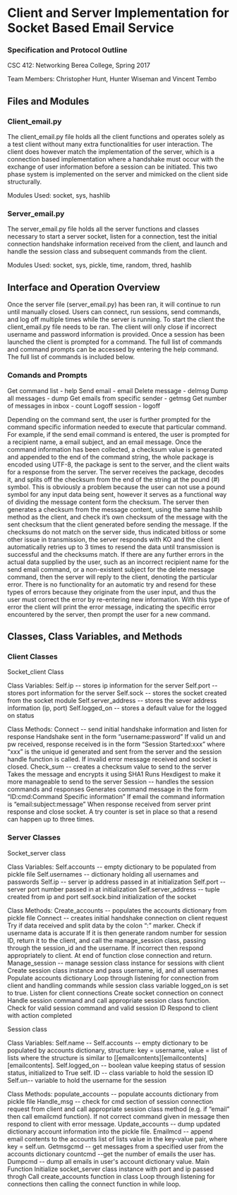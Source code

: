 # Client and Server Implementation for Socket Based Email Service
### Specification and Protocol Outline

CSC 412: Networking
Berea College, Spring 2017

Team Members: Christopher Hunt, Hunter Wiseman and Vincent Tembo

## Files and Modules

### Client_email.py
The client_email.py file holds all the client functions and operates solely as a test client without many extra functionalities for user interaction. The client does however match the implementation  of the server, which is a connection based implementation where a handshake must occur with the exchange of user information before a session can be initiated. This two phase system is implemented on the server and mimicked on the client side structurally. 

Modules Used: socket, sys, hashlib

### Server_email.py
The server_email.py file holds all the server functions and classes necessary to start a server socket, listen for a connection, test the initial connection handshake information received from the client, and launch and handle the session class and subsequent commands from the client. 

Modules Used: socket, sys, pickle, time, random, thred, hashlib

## Interface and Operation Overview
Once the server file (server_email.py) has been ran, it will continue to run until manually closed. Users can connect, run sessions, send commands, and log off multiple times while the server is running. To start the client the client_email.py file needs to be ran. The client will only close if incorrect  username and password information is provided. Once a session has been launched the client is prompted for a command. The full list of commands and command prompts can be accessed by entering the help command. The full list of commands is included below.

### Comands and Prompts
Get command list - help
Send email - email
Delete message - delmsg
Dump all messages - dump
Get emails from specific sender - getmsg
Get number of messages in inbox - count
Logoff session - logoff 

Depending on the command sent, the user is further prompted for the command specific information needed to execute that particular command.  For example, if the send email command is entered, the user is prompted for a recipient name, a email subject, and an email message. Once the command information has been collected, a checksum value is generated and appended to the end of the command string, the whole package is encoded using UTF-8, the package is sent to the server, and the client waits for a response from the server. 
The server receives the package, decodes it,  and splits off the checksum from the end of the string at the pound (#) symbol. This is obviously a problem because the user can not use a pound symbol for any input data being sent, however it serves as a functional way of dividing the message content form the checksum. The server then generates a checksum from the message content, using the same hashlib method as the client, and check it’s own checksum of the message with the sent checksum that the client generated before sending the message. If the checksums do not match on the server side, thus indicated bitloss or some other issue in transmission, the server responds with KO and the client automatically retries up to 3 times to resend the data until transmission is successful and the checksums match. If there are any further errors in the actual data supplied by the user, such as an incorrect recipient name for the send email command, or a non-existent subject for the delete message command, then the server will reply to the client, denoting the particular error. There is no functionality for an automatic try and resend for these types of errors because they originate from the user input, and thus the user must correct the error by re-entering new information. With this type of error the client will print the error message, indicating the specific error encountered by the server, then prompt the user for a new command. 

## Classes, Class Variables, and Methods

### Client Classes
Socket_client Class

Class Variables:
Self.ip -- stores ip information for the server 
Self.port -- stores port information for the server 
Self.sock -- stores the socket created from the socket module
Self.server_address -- stores the sever address information (ip, port)
Self.logged_on -- stores a default value for the logged on status

Class Methods:
Connect -- send initial handshake information and listen for response
Handshake sent in the form “username:password”
If valid un and pw received, response received is in the form “Session Started:xxx” where “xxx” is the unique id generated and sent from the server and the session handle function is called.
If invalid error message received and socket is closed.
Check_sum -- creates a checksum value to send to the server
Takes the message and encrypts it using SHA1
Runs Hexdigest to make it more manageable to send to the server
Session -- handles the session commands and responses
Generates command message in the form “ID:cmd:Command Specific information”
If email the command information is “email:subject:message”
When response received from server print response and close socket.
A try counter is set in place so that a resend can happen up to three times.

### Server Classes
Socket_server class

Class Variables:
Self.accounts -- empty dictionary to be populated from pickle file
Self.usernames -- dictionary holding all usernames and passwords
Self.ip -- server ip address passed in at initialization
Self.port -- server port number passed in at initialization
Self.server_address -- tuple created from ip and port 
self.sock.bind initialization of the socket 

Class Methods:
Create_accounts -- populates the accounts dictionary  from pickle file
Connect -- creates initial handshake connection on client request
Try if data received and split data by the colon “:” marker.
Check if username data is accurate
If it is then generate random number for session ID, return it to the client, and call the manage_session class, passing through the session_id and the username.
If incorrect then respond appropriately to client. 
At end of function close connection and return.
Manage_session -- manage session class instance for sessions with client
Create session class instance and pass username, id, and all usernames
Populate accounts dictionary
Loop through listening for connection from client and handling commands while session class variable logged_on is set to true. 
Listen for client connections
Create socket connection on connect
Handle session command and call appropriate session class function.
Check for valid session command and valid session ID
Respond to client with action completed

Session class

Class Variables:
Self.name --
Self.accounts -- empty dictionary to be populated by accounts dictionary, structure: key = username, value = list of lists where the structure is similar to [[emailcontents][emailcontents][emailcontents].
Self.logged_on -- boolean value keeping status of session status, initialized to True
self. ID -- class variable to hold the session ID 
Self.un-- variable to hold the username for the session

Class Methods:
populate_accounts -- populate accounts dictionary from pickle file
Handle_msg -- check for cmd section of session connection request from client and call appropriate session class method (e.g. if “email” then call emailcmd function).
If not correct command given in message then respond to client with error message. 
Update_accounts -- dump updated dictionary account information into the pickle file.
Emailmcd -- append email contents to the accounts list of lists value in the key-value pair, where key = self.un.
Getmsgcmd -- get messages from a specified user from the accounts dictionary
countcmd  --get the number of emails the user has.
Dumpcmd -- dump all emails in user's account dictionary value. 
Main Function
Initialize socket_server class instance with port and ip passed throgh
Call create_accounts function in class
Loop through listening for connections then calling the connect function in while loop.

